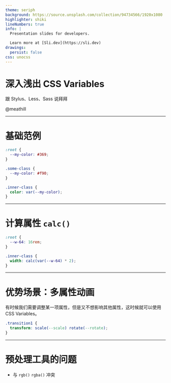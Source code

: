 ```yaml
---
theme: seriph
background: https://source.unsplash.com/collection/94734566/1920x1080
highlighter: shiki
lineNumbers: true
info: |
  Presentation slides for developers.

  Learn more at [Sli.dev](https://sli.dev)
drawings:
  persist: false
css: unocss
---
```


# 深入浅出 CSS Variables

跟 Stylus、Less、Sass 说拜拜

<div class="pt-12">
  <span @click="$slidev.nav.next" class="px-2 py-1 rounded cursor-pointer" hover="bg-white bg-opacity-10">
    @meathill
  </span>
</div>

<div class="abs-br m-6 flex gap-2">
  <a href="https://github.com/meathill/my-workshop" target="_blank" alt="GitHub"
    class="text-xl icon-btn opacity-50 !border-none !hover:text-white">
    <carbon-logo-github />
  </a>
</div>

---

# 基础范例

```css
:root {
  --my-color: #369;
}

.some-class {
  --my-color: #f90;
}

.inner-class {
  color: var(--my-color);
}
```

---

# 计算属性 `calc()`

```css
:root {
  --w-64: 16rem;
}

.inner-class {
  width: calc(var(--w-64) * 2);
}
```

---

# 优势场景：多属性动画

有时候我们需要调整某一项属性，但是又不想影响其他属性，这时候就可以使用 CSS Variables。

```css
.transition1 {
  transform: scale(--scale) rotate(--rotate);
}

```

---

# 预处理工具的问题

* 与 `rgb()` `rgba()` 冲突
